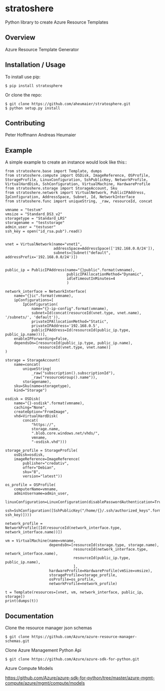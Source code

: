 stratoshere
=====
Python library to create Azure Resource Templates

Overview
--------

Azure Resource Template Generator

Installation / Usage
--------------------

To install use pip:

    $ pip install stratosphere


Or clone the repo:

    $ git clone https://github.com/aheumaier/stratosphere.git
    $ python setup.py install


Contributing
------------

Peter Hoffmann
Andreas Heumaier

Example
-------
A simple example to create an instance would look like this::
```
from stratoshere.base import Template, dumps
from stratoshere.compute import OSDisk, ImageReference, OSProfile, StorageProfile, LinuxConfiguration, SshPublicKey, NetworkProfile, VirtualHardDisk, SshConfiguration, VirtualMachine, HardwareProfile
from stratoshere.storage import StorageAccount, Sku
from stratoshere.network import VirtualNetwork, PublicIPAddress, IpConfiguration, AddressSpace, Subnet, Id, NetworkInterface
from stratoshere.func import uniqueString, _raw, resourceId, concat

vmname = "testvm"
vmsize = "Standard_DS3_v2"
storagetype = "Standard_LRS"
storagename = "teststorage"
admin_user = "testuser"
ssh_key = open("id_rsa.pub").read()


vnet = VirtualNetwork(name="vnet1",
                      addressSpace=AddressSpace(['192.168.0.0/24']),
                      subnets=[Subnet("default", addressPrefix='192.168.0.0/24')])


public_ip = PublicIPAddress(name="{}public".format(vmname),
                            publicIPAllocationMethod="Dynamic",
                            idleTimeoutInMinutes=4
                            )

network_interface = NetworkInterface(
    name="{}ic".format(vmname),
    ipConfigurations=[
        IpConfiguration(
            name="{}-ip-config".format(vmname),
            subnet=Id(concat(resourceId(vnet.type, vnet.name), '/subnets/', 'default')),
            privateIPAllocationMethod="Static",
            privateIPAddress='192.168.0.5',
            publicIPAddress=Id(resourceId(public_ip.type, public_ip.name)))],
    enableIPForwarding=False,
    dependsOn=[resourceId(public_ip.type, public_ip.name),
               resourceId(vnet.type, vnet.name)]
)

storage = StorageAccount(
    name=concat(
        uniqueString(
            _raw("subscription().subscriptionId"),
            _raw("resourceGroup().name")),
        storagename),
    sku=Sku(name=storagetype),
    kind="Storage")

osdisk = OSDisk(
    name="{}-osdisk".format(vmname),
    caching="None",
    createOption="FromImage",
    vhd=VirtualHardDisk(
        concat(
            "https://",
            storage.name,
            ".blob.core.windows.net/vhds/",
            vmname,
            "-osdisk.vhd")))

storage_profile = StorageProfile(
    osDisk=osdisk,
    imageReference=ImageReference(
        publisher="credativ",
        offer="Debian",
        sku="8",
        version="latest"))

os_profile = OSProfile(
    computerName=vmname,
    adminUsername=admin_user,
    linuxConfiguration=LinuxConfiguration(disablePasswordAuthentication=True,
                                          ssh=SshConfiguration([SshPublicKey("/home/{}/.ssh/authorized_keys".format(admin_user), ssh_key)])))

network_profile = NetworkProfile([Id(resourceId(network_interface.type, network_interface.name))])

vm = VirtualMachine(name=vmname,
                    dependsOn=[resourceId(storage.type, storage.name),
                               resourceId(network_interface.type, network_interface.name),
                               resourceId(public_ip.type, public_ip.name),
                               ],
                    hardwareProfile=HardwareProfile(vmSize=vmsize),
                    storageProfile=storage_profile,
                    osProfile=os_profile,
                    networkProfile=network_profile)

t = Template(resources=[vnet, vm, network_interface, public_ip, storage])
print(dumps(t))
```
Documentation
-------------
Clone the resource manager json schemas

    $ git clone https://github.com/Azure/azure-resource-manager-schemas.git

Clone Azure Management Python Api

    $ git clone https://github.com/Azure/azure-sdk-for-python.git

Azure Compute Models

https://github.com/Azure/azure-sdk-for-python/tree/master/azure-mgmt-compute/azure/mgmt/compute/models